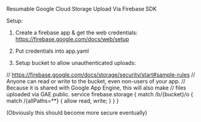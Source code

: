 Resumable Google Cloud Storage Upload
Via Firebase SDK

Setup:

1) Create a firebase app & get the web credentials: https://firebase.google.com/docs/web/setup

2) Put credentials into app.yaml

3) Setup bucket to allow unauthenticated uploads:

// https://firebase.google.com/docs/storage/security/start#sample-rules
// Anyone can read or write to the bucket, even non-users of your app.
// Because it is shared with Google App Engine, this will also make
// files uploaded via GAE public.
service firebase.storage {
  match /b/{bucket}/o {
    match /{allPaths=**} {
      allow read, write;
    }
  }
}

(Obviously this should become more secure eventually)
